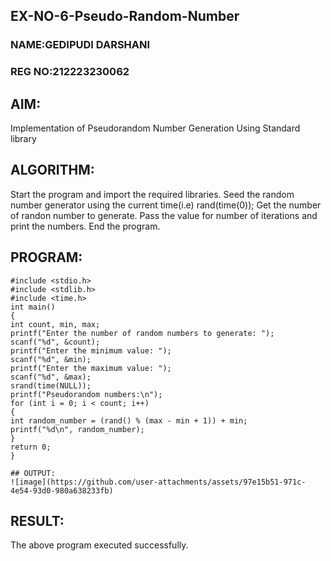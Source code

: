 ## EX-NO-6-Pseudo-Random-Number
### NAME:GEDIPUDI DARSHANI
### REG NO:212223230062
## AIM: 
Implementation of Pseudorandom Number Generation Using Standard library

## ALGORITHM:
Start the program and import the required libraries.
Seed the random number generator using the current time(i.e) rand(time(0));
Get the number of randon number to generate.
Pass the value for number of iterations and print the numbers.
End the program.

## PROGRAM:
```
#include <stdio.h>
#include <stdlib.h>
#include <time.h>
int main()
{
int count, min, max;
printf("Enter the number of random numbers to generate: ");
scanf("%d", &count);
printf("Enter the minimum value: ");
scanf("%d", &min);
printf("Enter the maximum value: ");
scanf("%d", &max);
srand(time(NULL));
printf("Pseudorandom numbers:\n");
for (int i = 0; i < count; i++)
{
int random_number = (rand() % (max - min + 1)) + min;
printf("%d\n", random_number);
}
return 0;
}

## OUTPUT:
![image](https://github.com/user-attachments/assets/97e15b51-971c-4e54-93d0-980a638233fb)

```
## RESULT:
The above program executed successfully.
